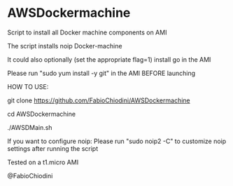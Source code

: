 # AWSDockermachine
Script to install all Docker machine components on AMI

The script installs
noip
Docker-machine

It could also optionally (set the appropriate flag=1)  install go in the AMI

Please run "sudo yum install -y git" in the AMI BEFORE launching 

HOW TO USE:

git clone https://github.com/FabioChiodini/AWSDockermachine

cd AWSDockermachine



./AWSDMain.sh


If you want to configure noip: Please run "sudo noip2 -C" to customize noip settings after running the script


Tested on a t1.micro AMI

@FabioChiodini
